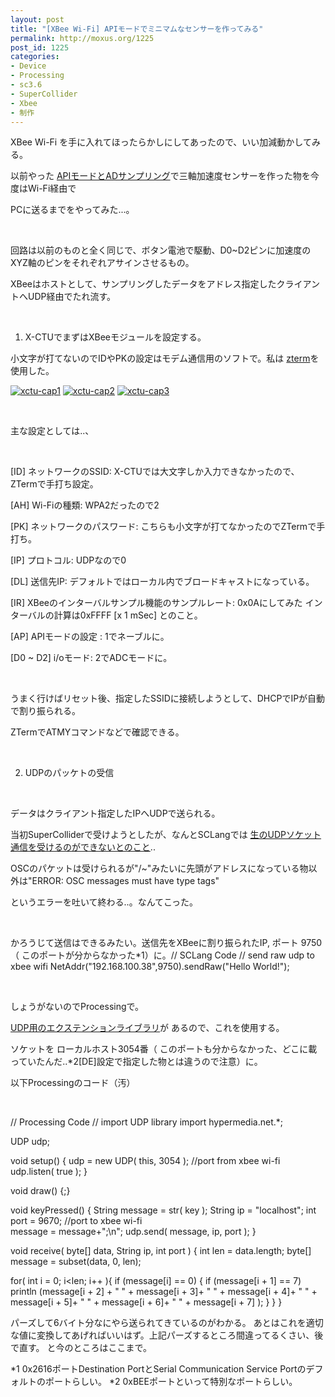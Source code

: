 ```yaml
---
layout: post
title: "[XBee Wi-Fi] APIモードでミニマムなセンサーを作ってみる"
permalink: http://moxus.org/1225
post_id: 1225
categories: 
- Device
- Processing
- sc3.6
- SuperCollider
- Xbee
- 制作
---
```


XBee Wi-Fi を手に入れてほったらかしにしてあったので、いい加減動かしてみる。

以前やった
[APIモードとADサンプリング](http://moxus.org/916.html)で三軸加速度センサーを作った物を今度はWi-Fi経由で

PCに送るまでをやってみた...。

 

回路は以前のものと全く同じで、ボタン電池で駆動、D0~D2ピンに加速度のXYZ軸のピンをそれぞれアサインさせるもの。

XBeeはホストとして、サンプリングしたデータをアドレス指定したクライアントへUDP経由でたれ流す。

 

1) X-CTUでまずはXBeeモジュールを設定する。

小文字が打てないのでIDやPKの設定はモデム通信用のソフトで。私は
[zterm](http://www.dalverson.com/zterm/)を使用した。


[![xctu-cap1](http://moxus.org/wp-content/uploads/2013/05/xctu-cap1-229x300.png)](http://moxus.org/wp-content/uploads/2013/05/xctu-cap1.png) 
[![xctu-cap2](http://moxus.org/wp-content/uploads/2013/05/xctu-cap2-231x300.png)](http://moxus.org/wp-content/uploads/2013/05/xctu-cap2.png) 
[![xctu-cap3](http://moxus.org/wp-content/uploads/2013/05/xctu-cap3-233x300.png)](http://moxus.org/wp-content/uploads/2013/05/xctu-cap3.png)

 

主な設定としては..、

 

[ID] ネットワークのSSID: X-CTUでは大文字しか入力できなかったので、ZTermで手打ち設定。

[AH] Wi-Fiの種類: WPA2だったので2

[PK] ネットワークのパスワード: こちらも小文字が打てなかったのでZTermで手打ち。

[IP] プロトコル: UDPなので0

[DL] 送信先IP: デフォルトではローカル内でブロードキャストになっている。

[IR] XBeeのインターバルサンプル機能のサンプルレート: 0x0Aにしてみた インターバルの計算は0xFFFF [x 1 mSec] とのこと。

[AP] APIモードの設定 : 1でネーブルに。

[D0 ~ D2] i/oモード: 2でADCモードに。

 

うまく行けばリセット後、指定したSSIDに接続しようとして、DHCPでIPが自動で割り振られる。

ZTermでATMYコマンドなどで確認できる。

 

2) UDPのパッケトの受信

 

データはクライアント指定したIPへUDPで送られる。

当初SuperColliderで受けようとしたが、なんとSCLangでは
[生のUDPソケット通信を受けるのができないとのこと](http://new-supercollider-mailing-lists-forums-use-these.2681727.n2.nabble.com/FUDI-protocol-in-SC-communicating-with-Pure-Data-s-netsend-amp-netreceive-objects-td5624409.html)..

OSCのパケットは受けられるが"/~"みたいに先頭がアドレスになっている物以外は"ERROR: OSC messages must have type tags"

というエラーを吐いて終わる..。なんてこった。

 

かろうじて送信はできるみたい。送信先をXBeeに割り振られたIP, ポート 9750（
このポートが分からなかった*1）に。// SCLang Code
// send raw udp to xbee wifi
NetAddr("192.168.100.38",9750).sendRaw("Hello World!");
 

 

しょうがないのでProcessingで。


[UDP用のエクステンションライブラリ](http://ubaa.net/shared/processing/udp/)が あるので、これを使用する。

ソケットを ローカルホスト3054番（
このポートも分からなかった、どこに載っていたんだ..*2[DE]設定で指定した物とは違うので注意）に。

以下Processingのコード（汚）

 

// Processing Code
// import UDP library
import hypermedia.net.*;

UDP udp;

void setup() {
  udp = new UDP( this, 3054 ); //port from xbee wi-fi
  udp.listen( true );
}

void draw() {;}

void keyPressed() {
    String message  = str( key );
    String ip       = "localhost";
    int port        = 9670; //port to xbee wi-fi  
    message = message+";\n";
    udp.send( message, ip, port );
}

void receive( byte[] data, String ip, int port ) { 
  int len = data.length; 
  byte[] message = subset(data, 0, len);

  for( int i = 0; i<len; i++ ){
    if (message[i] == 0) {
      if (message[i + 1] == 7)
      println (message[i + 2] +  " " + message[i + 3]+ " " + message[i + 4]+ " " + message[i + 5]+ " " + message[i + 6]+  " " + message[i + 7] );
    }
  }
}


パーズして6バイト分なにやら送られてきているのがわかる。
あとはこれを適切な値に変換してあげればいいはず。上記パーズするところ間違ってるくさい、後で直す。
と今のところはここまで。

*1 0x2616ポートDestination PortとSerial Communication Service Portのデフォルトのポートらしい。
*2 0xBEEポートといって特別なポートらしい。